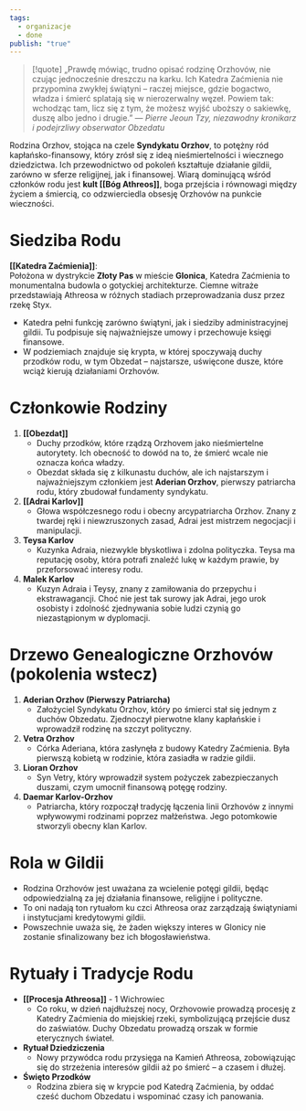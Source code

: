 ```yaml
---
tags:
  - organizacje
  - done
publish: "true"
---
```

> [!quote] „Prawdę mówiąc, trudno opisać rodzinę Orzhovów, nie czując jednocześnie dreszczu na karku. Ich Katedra Zaćmienia nie przypomina zwykłej świątyni – raczej miejsce, gdzie bogactwo, władza i śmierć splatają się w nierozerwalny węzeł. Powiem tak: wchodząc tam, licz się z tym, że możesz wyjść uboższy o sakiewkę, duszę albo jedno i drugie.” 
>— _Pierre Jeoun Tzy, niezawodny kronikarz i podejrzliwy obserwator Obzedatu_

Rodzina Orzhov, stojąca na czele **Syndykatu Orzhov**, to potężny ród kapłańsko-finansowy, który zrósł się z ideą nieśmiertelności i wiecznego dziedzictwa. Ich przewodnictwo od pokoleń kształtuje działanie gildii, zarówno w sferze religijnej, jak i finansowej. Wiarą dominującą wśród członków rodu jest **kult [[Bóg Athreos]]**, boga przejścia i równowagi między życiem a śmiercią, co odzwierciedla obsesję Orzhovów na punkcie wieczności.
# Siedziba Rodu
**[[Katedra Zaćmienia]]**:  
Położona w dystrykcie **Złoty Pas** w mieście **Glonica**, Katedra Zaćmienia to monumentalna budowla o gotyckiej architekturze. Ciemne witraże przedstawiają Athreosa w różnych stadiach przeprowadzania dusz przez rzekę Styx.
- Katedra pełni funkcję zarówno świątyni, jak i siedziby administracyjnej gildii. Tu podpisuje się najważniejsze umowy i przechowuje księgi finansowe.
- W podziemiach znajduje się krypta, w której spoczywają duchy przodków rodu, w tym Obzedat – najstarsze, uświęcone dusze, które wciąż kierują działaniami Orzhovów.
# **Członkowie Rodziny**
1. **[[Obezdat]]**
    - Duchy przodków, które rządzą Orzhovem jako nieśmiertelne autorytety. Ich obecność to dowód na to, że śmierć wcale nie oznacza końca władzy.
    - Obezdat składa się z kilkunastu duchów, ale ich najstarszym i najważniejszym członkiem jest **Aderian Orzhov**, pierwszy patriarcha rodu, który zbudował fundamenty syndykatu.
2. **[[Adrai Karlov]]**
    - Głowa współczesnego rodu i obecny arcypatriarcha Orzhov. Znany z twardej ręki i niewzruszonych zasad, Adrai jest mistrzem negocjacji i manipulacji.
3. **Teysa Karlov**
    - Kuzynka Adraia, niezwykle błyskotliwa i zdolna polityczka. Teysa ma reputację osoby, która potrafi znaleźć lukę w każdym prawie, by przeforsować interesy rodu.
4. **Malek Karlov**
    - Kuzyn Adraia i Teysy, znany z zamiłowania do przepychu i ekstrawagancji. Choć nie jest tak surowy jak Adrai, jego urok osobisty i zdolność zjednywania sobie ludzi czynią go niezastąpionym w dyplomacji. 
# Drzewo Genealogiczne Orzhovów (pokolenia wstecz)
1. **Aderian Orzhov (Pierwszy Patriarcha)**
    - Założyciel Syndykatu Orzhov, który po śmierci stał się jednym z duchów Obzedatu. Zjednoczył pierwotne klany kapłańskie i wprowadził rodzinę na szczyt polityczny.
2. **Vetra Orzhov**
    - Córka Aderiana, która zasłynęła z budowy Katedry Zaćmienia. Była pierwszą kobietą w rodzinie, która zasiadła w radzie gildii.
3. **Lioran Orzhov**
    - Syn Vetry, który wprowadził system pożyczek zabezpieczanych duszami, czym umocnił finansową potęgę rodziny.
4. **Daemar Karlov-Orzhov**
    - Patriarcha, który rozpoczął tradycję łączenia linii Orzhovów z innymi wpływowymi rodzinami poprzez małżeństwa. Jego potomkowie stworzyli obecny klan Karlov.
# Rola w Gildii
- Rodzina Orzhovów jest uważana za wcielenie potęgi gildii, będąc odpowiedzialną za jej działania finansowe, religijne i polityczne.
- To oni nadają ton rytuałom ku czci Athreosa oraz zarządzają świątyniami i instytucjami kredytowymi gildii.
- Powszechnie uważa się, że żaden większy interes w Glonicy nie zostanie sfinalizowany bez ich błogosławieństwa.
# Rytuały i Tradycje Rodu
- **[[Procesja Athreosa]]** - 1 Wichrowiec
    - Co roku, w dzień najdłuższej nocy, Orzhovowie prowadzą procesję z Katedry Zaćmienia do miejskiej rzeki, symbolizującą przejście dusz do zaświatów. Duchy Obzedatu prowadzą orszak w formie eterycznych świateł.
- **Rytuał Dziedziczenia**
    - Nowy przywódca rodu przysięga na Kamień Athreosa, zobowiązując się do strzeżenia interesów gildii aż po śmierć – a czasem i dłużej.
- **Święto Przodków**
    - Rodzina zbiera się w krypcie pod Katedrą Zaćmienia, by oddać cześć duchom Obzedatu i wspominać czasy ich panowania.